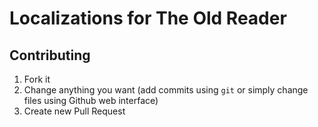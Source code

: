 # Localizations for The Old Reader

## Contributing

1. Fork it
1. Change anything you want (add commits using ```git``` or simply change files using Github web interface)
1. Create new Pull Request
